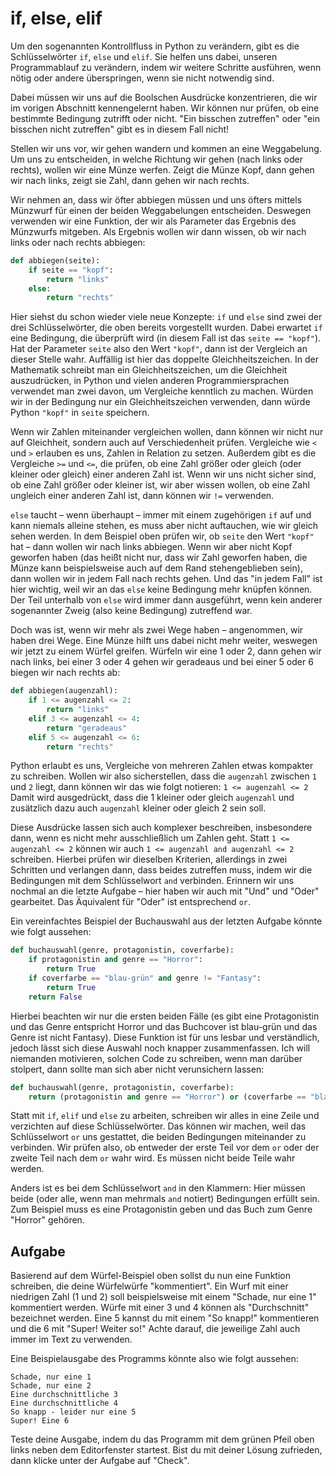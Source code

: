 # if, else, elif

Um den sogenannten Kontrollfluss in Python zu verändern, gibt es die Schlüsselwörter `if`, `else` und `elif`.
Sie helfen uns dabei, unseren Programmablauf zu verändern, indem wir weitere Schritte ausführen, wenn nötig oder andere
überspringen, wenn sie nicht notwendig sind.

Dabei müssen wir uns auf die Boolschen Ausdrücke konzentrieren, die wir im vorigen Abschnitt kennengelernt haben.
Wir können nur prüfen, ob eine bestimmte Bedingung zutrifft oder nicht.
"Ein bisschen zutreffen" oder "ein bisschen nicht zutreffen" gibt es in diesem Fall nicht!

Stellen wir uns vor, wir gehen wandern und kommen an eine Weggabelung.
Um uns zu entscheiden, in welche Richtung wir gehen (nach links oder rechts), wollen wir eine Münze werfen.
Zeigt die Münze Kopf, dann gehen wir nach links, zeigt sie Zahl, dann gehen wir nach rechts.

Wir nehmen an, dass wir öfter abbiegen müssen und uns öfters mittels Münzwurf für einen der beiden Weggabelungen
entscheiden.
Deswegen verwenden wir eine Funktion, der wir als Parameter das Ergebnis des Münzwurfs mitgeben.
Als Ergebnis wollen wir dann wissen, ob wir nach links oder nach rechts abbiegen:

```python
def abbiegen(seite):
    if seite == "kopf":
        return "links"
    else:
        return "rechts"
```

Hier siehst du schon wieder viele neue Konzepte:
`if` und `else` sind zwei der drei Schlüsselwörter, die oben bereits vorgestellt wurden.
Dabei erwartet `if` eine Bedingung, die überprüft wird (in diesem Fall ist das `seite == "kopf"`).
Hat der Parameter `seite` also den Wert `"kopf"`, dann ist der Vergleich an dieser Stelle wahr.
Auffällig ist hier das doppelte Gleichheitszeichen.
In der Mathematik schreibt man ein Gleichheitszeichen, um die Gleichheit auszudrücken, in Python und vielen anderen
Programmiersprachen verwendet man zwei davon, um Vergleiche kenntlich zu machen.
Würden wir in der Bedingung nur ein Gleichheitszeichen verwenden, dann würde Python `"kopf"` in `seite` speichern.

Wenn wir Zahlen miteinander vergleichen wollen, dann können wir nicht nur auf Gleichheit, sondern auch auf 
Verschiedenheit prüfen.
Vergleiche wie `<` und `>` erlauben es uns, Zahlen in Relation zu setzen.
Außerdem gibt es die Vergleiche `>=` und `<=`, die prüfen, ob eine Zahl größer oder gleich (oder kleiner oder gleich)
einer anderen Zahl ist.
Wenn wir uns nicht sicher sind, ob eine Zahl größer oder kleiner ist, wir aber wissen wollen, ob eine Zahl ungleich 
einer anderen Zahl ist, dann können wir `!=` verwenden.

`else` taucht – wenn überhaupt – immer mit einem zugehörigen `if` auf und kann niemals alleine stehen, es muss aber 
nicht auftauchen, wie wir gleich sehen werden.
In dem Beispiel oben prüfen wir, ob `seite` den Wert `"kopf"` hat – dann wollen wir nach links abbiegen.
Wenn wir aber nicht Kopf geworfen haben (das heißt nicht nur, dass wir Zahl geworfen haben, die Münze kann 
beispielsweise auch auf dem Rand stehengeblieben sein), dann wollen wir in jedem Fall nach rechts gehen.
Und das "in jedem Fall" ist hier wichtig, weil wir an das `else` keine Bedingung mehr knüpfen können.
Der Teil unterhalb von `else` wird immer dann ausgeführt, wenn kein anderer sogenannter Zweig (also keine Bedingung)
zutreffend war.

Doch was ist, wenn wir mehr als zwei Wege haben – angenommen, wir haben drei Wege.
Eine Münze hilft uns dabei nicht mehr weiter, weswegen wir jetzt zu einem Würfel greifen.
Würfeln wir eine 1 oder 2, dann gehen wir nach links, bei einer 3 oder 4 gehen wir geradeaus und bei einer 5 oder 6
biegen wir nach rechts ab:

```python
def abbiegen(augenzahl):
    if 1 <= augenzahl <= 2:
        return "links"
    elif 3 <= augenzahl <= 4:
        return "geradeaus"
    elif 5 <= augenzahl <= 6:
        return "rechts"
```

Python erlaubt es uns, Vergleiche von mehreren Zahlen etwas kompakter zu schreiben.
Wollen wir also sicherstellen, dass die `augenzahl` zwischen `1` und `2` liegt, dann können wir das wie folgt notieren:
`1 <= augenzahl <= 2`
Damit wird ausgedrückt, dass die 1 kleiner oder gleich `augenzahl` und zusätzlich dazu auch `augenzahl` kleiner oder
gleich 2 sein soll.

Diese Ausdrücke lassen sich auch komplexer beschreiben, insbesondere dann, wenn es nicht mehr ausschließlich um Zahlen
geht.
Statt `1 <= augenzahl <= 2` können wir auch `1 <= augenzahl and augenzahl <= 2` schreiben.
Hierbei prüfen wir dieselben Kriterien, allerdings in zwei Schritten und verlangen dann, dass beides zutreffen muss,
indem wir die Bedingungen mit dem Schlüsselwort `and` verbinden.
Erinnern wir uns nochmal an die letzte Aufgabe – hier haben wir auch mit "Und" und "Oder" gearbeitet.
Das Äquivalent für "Oder" ist entsprechend `or`.

Ein vereinfachtes Beispiel der Buchauswahl aus der letzten Aufgabe könnte wie folgt aussehen:

```python
def buchauswahl(genre, protagonistin, coverfarbe):
    if protagonistin and genre == "Horror":
        return True
    if coverfarbe == "blau-grün" and genre != "Fantasy":
        return True
    return False
```

Hierbei beachten wir nur die ersten beiden Fälle (es gibt eine Protagonistin und das Genre entspricht Horror
und das Buchcover ist blau-grün und das Genre ist nicht Fantasy).
Diese Funktion ist für uns lesbar und verständlich, jedoch lässt sich diese Auswahl noch knapper zusammenfassen.
Ich will niemanden motivieren, solchen Code zu schreiben, wenn man darüber stolpert, dann sollte man sich aber nicht
verunsichern lassen:

```python
def buchauswahl(genre, protagonistin, coverfarbe):
    return (protagonistin and genre == "Horror") or (coverfarbe == "blau-grün" and genre != "Fantasy")
```

Statt mit `if`, `elif` und `else` zu arbeiten, schreiben wir alles in eine Zeile und verzichten auf diese 
Schlüsselwörter.
Das können wir machen, weil das Schlüsselwort `or` uns gestattet, die beiden Bedingungen miteinander zu verbinden.
Wir prüfen also, ob entweder der erste Teil vor dem `or` oder der zweite Teil nach dem `or` wahr wird.
Es müssen nicht beide Teile wahr werden.

Anders ist es bei dem Schlüsselwort `and` in den Klammern:
Hier müssen beide (oder alle, wenn man mehrmals `and` notiert) Bedingungen erfüllt sein.
Zum Beispiel muss es eine Protagonistin geben und das Buch zum Genre "Horror" gehören.

## Aufgabe

Basierend auf dem Würfel-Beispiel oben sollst du nun eine Funktion schreiben, die deine Würfelwürfe "kommentiert".
Ein Wurf mit einer niedrigen Zahl (1 und 2) soll beispielsweise mit einem "Schade, nur eine 1" kommentiert werden.
Würfe mit einer 3 und 4 können als "Durchschnitt" bezeichnet werden.
Eine 5 kannst du mit einem "So knapp!" kommentieren und die 6 mit "Super! Weiter so!"
Achte darauf, die jeweilige Zahl auch immer im Text zu verwenden.

Eine Beispielausgabe des Programms könnte also wie folgt aussehen:

```
Schade, nur eine 1
Schade, nur eine 2
Eine durchschnittliche 3
Eine durchschnittliche 4
So knapp - leider nur eine 5
Super! Eine 6
```

Teste deine Ausgabe, indem du das Programm mit dem grünen Pfeil oben links neben dem Editorfenster startest.
Bist du mit deiner Lösung zufrieden, dann klicke unter der Aufgabe auf "Check".
